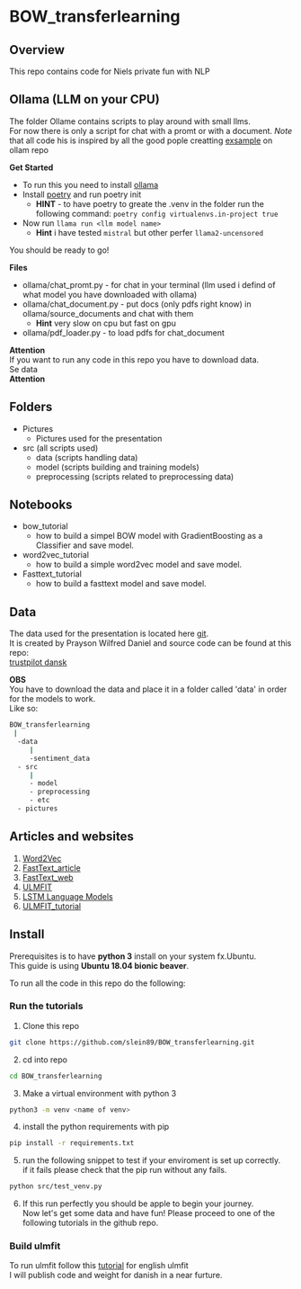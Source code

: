 # BOW_transferlearning

## Overview
This repo contains code for Niels private fun with NLP

## Ollama (LLM on your CPU)
The folder Ollame contains scripts to play around with small llms.  
For now there is only a script for chat with a promt or with a document.
*Note* that all code his is inspired by all the good pople creatting [exsample](https://github.com/jmorganca/ollama/tree/main/examples) on ollam repo

**Get Started**
 - To run this you need to install [ollama](https://ollama.ai/)  
 - Install [poetry](https://python-poetry.org/) and run poetry init
   - **HINT** - to have poetry to greate the .venv in the folder run the following command: `poetry config virtualenvs.in-project true`
 - Now run `llama run <llm model name>`
   - **Hint** i have tested `mistral` but other perfer `llama2-uncensored`

You should be ready to go!

**Files**
- ollama/chat_promt.py - for chat in your terminal (llm used i defind of what model you have downloaded with ollama)
- ollama/chat_document.py - put docs (only pdfs right know) in ollama/source_documents and chat with them
   - **Hint** very slow on cpu but fast on gpu
- ollama/pdf_loader.py - to load pdfs for chat_document
  

**Attention**  
If you want to run any code in this repo you have to download data.  
Se data  
**Attention**

## Folders

* Pictures
  * Pictures used for the presentation
* src (all scripts used)
  * data (scripts handling data)
  * model (scripts building and training models)
  * preprocessing (scripts related to preprocessing data)

## Notebooks

* bow_tutorial
  * how to build a simpel BOW model with GradientBoosting as a Classifier and save model. 
* word2vec_tutorial
  * how to build a simple word2vec model and save model.
* Fasttext_tutorial
  * how to build a fasttext model and save model.

## Data

The data used for the presentation is located here [git](https://github.com/Proteusiq/dksentimentapi/blob/master/app/data/sentiment_data).  
It is created by Prayson Wilfred Daniel and source code can be found at this repo:  
[trustpilot dansk](https://github.com/Proteusiq/dksentimentapi)  

**OBS**  
You have to download the data and place it in a folder called 'data' in order for the models to work.  
Like so:  
```bash
BOW_transferlearning  
 |  
  -data  
     |  
     -sentiment_data  
  - src
     |
     - model
     - preprocessing
     - etc
  - pictures 
```


## Articles and websites

1. [Word2Vec](https://arxiv.org/pdf/1301.3781.pdf)
2. [FastText_article](https://arxiv.org/pdf/1607.01759.pdf)
3. [FastText_web](https://fasttext.cc/)
4. [ULMFIT](http://nlp.fast.ai/classification/2018/05/15/introducting-ulmfit.html)
5. [LSTM Language Models](https://arxiv.org/pdf/1708.02182.pdf)
6. [ULMFIT_tutorial](https://www.analyticsvidhya.com/blog/2018/11/tutorial-text-classification-ulmfit-fastai-library/)

## Install

Prerequisites is to have **python 3** install on your system fx.Ubuntu.  
This guide is using **Ubuntu 18.04 bionic beaver**.  

To run all the code in this repo do the following:  

### Run the tutorials

1. Clone this repo

```bash
git clone https://github.com/slein89/BOW_transferlearning.git
```

2. cd into repo

```bash
cd BOW_transferlearning
```

3. Make a virtual environment with python 3

```bash
python3 -m venv <name of venv>
```

4. install the python requirements with pip

```bash
pip install -r requirements.txt
```

5. run the following snippet to test if your enviroment is set up correctly.  
if it fails please check that the pip run without any fails. 

```bash
python src/test_venv.py
```

6. If this run perfectly you should be apple to begin your journey.  
Now let's get some data and have fun!
Please proceed to one of the following tutorials in the github repo. 

### Build ulmfit

To run ulmfit follow this [tutorial](https://www.analyticsvidhya.com/blog/2018/11/tutorial-text-classification-ulmfit-fastai-library/) for english ulmfit  
I will publish code and weight for danish in a near furture.  


 
